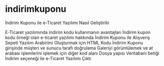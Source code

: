 # indirimkuponu
İndirim Kuponu ile e-Ticaret Yazılımı Nasıl Geliştirilir

E-Ticaret yazılımında indirim kodu kullanmanın avantajları
İndirim kupon kodu örneği olan e-ticaret yazılımı hakkında
İndirim Kuponu ile Alışveriş Sepeti Yazılım Arabirimi Oluşturmak için HTML Kodu
İndirim Kuponu girişinde müşteri ve sunucu tarafı doğrulama
Galeriyi görüntülemek ve at arabası işlemlerini işlemek için diğer kod alanı
Dosya yapısı
Veritabanı betiği
İndirim seçeneği ile e-Ticaret Yazılımı Çıktı
